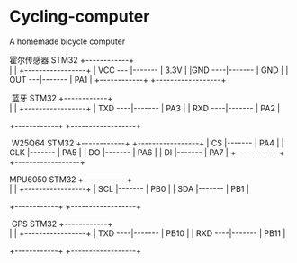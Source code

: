 # Cycling-computer
A homemade bicycle computer

霍尔传感器               STM32
+------------+                   
|        	   |          +-----------------+
| VCC  --- |------- |    3.3V          |
|GND ----|------- |    GND          |
| OUT  ---|------- | 	PA1  	    |
+------------+         +------------------+



​     蓝牙         		    STM32
+------------+                
|        	   |          +-----------------+
| TXD ----|------- | 	PA3           |
| RXD ----|------- |     PA2           |

+------------+         +------------------+



​    W25Q64                STM32
+------------+           +-----------------+
|   CS	   |------- |    PA4          |
|   CLK     |------- |    PA5          |
|	DO 	|------- |    PA6          |
| 	DI 	 |------- |	PA7 		 |
+------------+         +------------------+



  MPU6050              STM32
+------------+                
|        	   |          +-----------------+
|  SCL      |------- | 	PB0           |
|  SDA     |------- |     PB1           |

+------------+         +------------------+



​     GPS        		    STM32
+------------+                
|        	   |          +-----------------+
| TXD ----|------- | 	PB10         |
| RXD ----|------- |     PB11         |

+------------+         +------------------+
